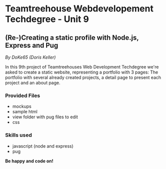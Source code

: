 # Teamtreehouse Webdevelopement Techdegree - Unit 9
## (Re-)Creating a static profile with Node.js, Express and Pug 
*By DoKe65 (Doris Keller)*  

In this 9th project of Teamtreehouses Web Development Techdegree we're asked to create a static website, representing a portfolio with 3 pages: The portfolio with several already created projects, a detail page to present each project and an about page.

### Provided Files
- mockups 
- sample html
- view folder with pug files to edit
- css

### Skills used
- javascript (node and express)
- pug

**Be happy and code on!**
